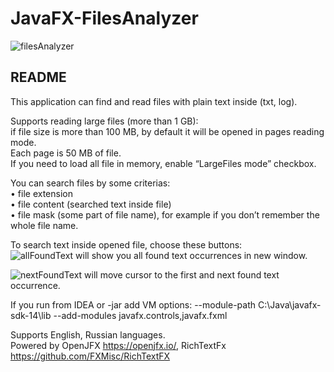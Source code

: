 # JavaFX-FilesAnalyzer
![filesAnalyzer](https://user-images.githubusercontent.com/49530516/79638723-bed29680-818f-11ea-8fab-17147dddeda6.jpg)
## README

This application can find and read files with plain text inside (txt, log).

Supports reading large files (more than 1 GB):  <br>
     if file size is more than 100 MB, by default it will be opened in pages reading mode. <br>
     Each page is 50 MB of file.  <br>
     If you need to load all file in memory, enable “LargeFiles mode” checkbox. <br>
        
You can search files by some criterias: <br>
    • file extension  <br>
    • file content (searched text inside file) <br>
    • file mask (some part of file name), for example if you don’t remember the whole file name. <br>
    
To search text inside opened file, choose these buttons: <br>
![allFoundText](https://user-images.githubusercontent.com/49530516/79639647-b3826980-8195-11ea-9607-02651bdc0b1a.jpg) 
will show you all found text occurrences in new window.<br>

![nextFoundText](https://user-images.githubusercontent.com/49530516/79639752-4fac7080-8196-11ea-957c-2fd07ef98fcf.jpg)
will move cursor to the first and next found text occurrence.<br>

If you run from IDEA or -jar add VM options:
--module-path C:\Java\javafx-sdk-14\lib --add-modules javafx.controls,javafx.fxml

Supports English, Russian languages. <br>
Powered by OpenJFX https://openjfx.io/, RichTextFx https://github.com/FXMisc/RichTextFX 
